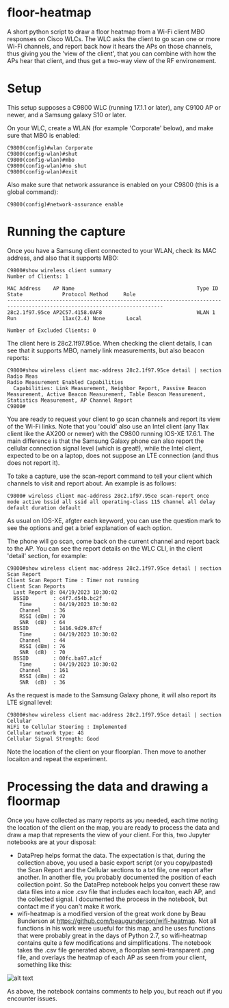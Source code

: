 # floor-heatmap
A short python script to draw a floor heatmap from a Wi-Fi client MBO responses on Cisco WLCs. The WLC asks the client to go scan one or more Wi-Fi channels, and report back how it hears the APs on those channels, thus giving you the 'view of the client', that you can combine with how the APs hear that client, and thus get a two-way view of the RF environement.

# Setup

This setup supposes a C9800 WLC (running 17.1.1 or later), any C9100 AP or newer, and a Samsung galaxy S10 or later.

On your WLC, create a WLAN (for example 'Corporate' below), and make sure that MBO is enabled:

```
C9800(config)#wlan Corporate
C9800(config-wlan)#shut
C9800(config-wlan)#mbo 
C9800(config-wlan)#no shut
C9800(config-wlan)#exit
```

Also make sure that network assurance is enabled on your C9800 (this is a global command):
```
C9800(config)#network-assurance enable
```

# Running the capture

Once you have a Samsung client connected to your WLAN, check its MAC address, and also that it supports MBO:
```
C9800#show wireless client summary 
Number of Clients: 1

MAC Address    AP Name                                        Type ID   State             Protocol Method     Role
-------------------------------------------------------------------------------------------------------------------------
28c2.1f97.95ce AP2C57.4158.0AF8                               WLAN 1    Run               11ax(2.4) None       Local             

Number of Excluded Clients: 0
```

The client here is 28c2.1f97.95ce. When checking the client details, I can see that it supports MBO, namely link measurements, but also beacon reports:
```
C9800#show wireless client mac-address 28c2.1f97.95ce detail | section Radio Meas
Radio Measurement Enabled Capabilities
  Capabilities: Link Measurement, Neighbor Report, Passive Beacon Measurement, Active Beacon Measurement, Table Beacon Measurement, Statistics Measurement, AP Channel Report
C9800#
```

You are ready to request your client to go scan channels and report its view of the Wi-Fi links. Note that you 'could' also use an Intel client (any 11ax client like the AX200 or newer) with the C9800 running IOS-XE 17.6.1. The main difference is that the Samsung Galaxy phone can also report the cellular connection signal level (which is great!), while the Intel client, expected to be on a laptop, does not suppose an LTE connection (and thus does not report it). 

To take a capture, use the scan-report command to tell your client which channels to visit and report about. An example is as follows:
```
C9800# wireless client mac-address 28c2.1f97.95ce scan-report once mode active bssid all ssid all operating-class 115 channel all delay default duration default
```

As usual on IOS-XE, afgter each keyword, you can use the question mark to see the options and get a brief explanation of each option.

The phone will go scan, come back on the current channel and report back to the AP. You can see the report details on the WLC CLI, in the client 'detail' section, for example:
```
C9800#show wireless client mac-address 28c2.1f97.95ce detail | section Scan Report
Client Scan Report Time : Timer not running
Client Scan Reports 
  Last Report @: 04/19/2023 10:30:02
  BSSID        : c4f7.d54b.bc2f
    Time       : 04/19/2023 10:30:02
    Channel    : 36
    RSSI (dBm) : 70
    SNR  (dB)  : 64
  BSSID        : 1416.9d29.87cf
    Time       : 04/19/2023 10:30:02
    Channel    : 44
    RSSI (dBm) : 76
    SNR  (dB)  : 70
  BSSID        : 00fc.ba97.a1cf
    Time       : 04/19/2023 10:30:02
    Channel    : 161
    RSSI (dBm) : 42
    SNR  (dB)  : 36
```

As the request is made to the Samsung Galaxy phone, it will also report its LTE signal level:
```
C9800#show wireless client mac-address 28c2.1f97.95ce detail | section Cellular
WiFi to Cellular Steering : Implemented
Cellular network type: 4G
Cellular Signal Strength: Good
```

Note the location of the client on your floorplan. Then move to another locaiton and repeat the experiment.


# Processing the data and drawing a floormap

Once you have collected as many reports as you needed, each time noting the location of the client on the map, you are ready to process the data and draw a map that represents the view of your client. For this, two Jupyter notebooks are at your disposal:
* DataPrep helps format the data. The expectation is that, during the collection above, you used a basic export script (or you copy/pasted) the Scan Report and the Cellular sections to a txt file, one report after another. In another file, you probably documented the position of each collection point. So the DataPrep notebook helps you convert these raw data files into a nice .csv file that includes each locaiton, each AP, and the collected signal. I documented the process in the notebook, but contact me if you can't make it work.
* wifi-heatmap is a modified version of the great work done by Beau Bunderson at https://github.com/beaugunderson/wifi-heatmap. Not all functions in his work were usueful for this map, and he uses functions that were probably great in the days of Python 2.7, so wifi-heatmap contains quite a few modifications and simplifications. The notebook takes the .csv file generated above, a floorplan semi-transparent .png file, and overlays the heatmap of each AP as seen from your client, something like this:

![alt text](https://github.com/jhenry-github/floor-heatmap/example-visual.png?raw=true)

As above, the notebook contains comments to help you, but reach out if you encounter issues.

